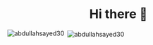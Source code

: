 <h1 align="center">Hi there 👋</h1>

<!--
**abdullahsayed30/abdullahsayed30** is a ✨ _special_ ✨ repository because its `README.md` (this file) appears on your GitHub profile.

Here are some ideas to get you started:

- 🔭 I’m currently working on ...
- 🌱 I’m currently learning ...
- 👯 I’m looking to collaborate on ...
- 🤔 I’m looking for help with ...
- 💬 Ask me about ...
- 📫 How to reach me: ...
- 😄 Pronouns: ...
- ⚡ Fun fact: ...
-->


<p><img align="left" src="https://github-readme-stats.vercel.app/api/top-langs?username=abdullahsayed30&show_icons=true&locale=en&layout=compact" alt="abdullahsayed30" /></p>

<p>&nbsp;<img align="center" src="https://github-readme-stats.vercel.app/api?username=abdullahsayed30&show_icons=true&locale=en" alt="abdullahsayed30" /></p>
